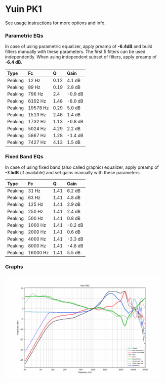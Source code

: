 # Yuin PK1
See [usage instructions](https://github.com/jaakkopasanen/AutoEq#usage) for more options and info.

### Parametric EQs
In case of using parametric equalizer, apply preamp of **-6.4dB** and build filters manually
with these parameters. The first 5 filters can be used independently.
When using independent subset of filters, apply preamp of **-6.4 dB**.

| Type    | Fc       |    Q | Gain    |
|:--------|:---------|:-----|:--------|
| Peaking | 12 Hz    | 0.12 | 4.1 dB  |
| Peaking | 89 Hz    | 0.19 | 2.8 dB  |
| Peaking | 796 Hz   | 2.4  | -0.9 dB |
| Peaking | 6192 Hz  | 1.48 | -8.0 dB |
| Peaking | 19578 Hz | 0.29 | 5.0 dB  |
| Peaking | 1513 Hz  | 2.46 | 1.4 dB  |
| Peaking | 1732 Hz  | 1.13 | -0.8 dB |
| Peaking | 5024 Hz  | 4.29 | 2.2 dB  |
| Peaking | 5867 Hz  | 1.28 | -1.4 dB |
| Peaking | 7427 Hz  | 4.13 | 1.5 dB  |

### Fixed Band EQs
In case of using fixed band (also called graphic) equalizer, apply preamp of **-7.5dB**
(if available) and set gains manually with these parameters.

| Type    | Fc       |    Q | Gain    |
|:--------|:---------|:-----|:--------|
| Peaking | 31 Hz    | 1.41 | 6.2 dB  |
| Peaking | 63 Hz    | 1.41 | 4.8 dB  |
| Peaking | 125 Hz   | 1.41 | 2.9 dB  |
| Peaking | 250 Hz   | 1.41 | 2.4 dB  |
| Peaking | 500 Hz   | 1.41 | 0.8 dB  |
| Peaking | 1000 Hz  | 1.41 | -0.2 dB |
| Peaking | 2000 Hz  | 1.41 | 0.6 dB  |
| Peaking | 4000 Hz  | 1.41 | -3.3 dB |
| Peaking | 8000 Hz  | 1.41 | -4.8 dB |
| Peaking | 16000 Hz | 1.41 | 5.5 dB  |

### Graphs
![](./Yuin%20PK1.png)